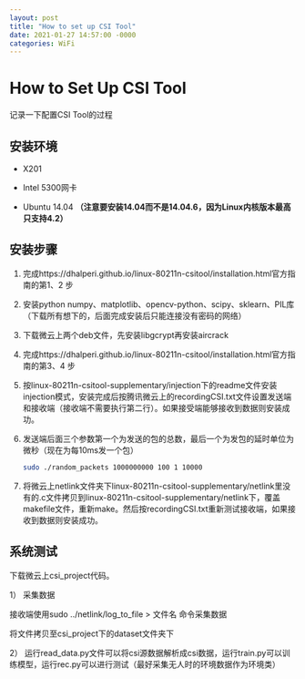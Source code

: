 ```yaml
---
layout: post
title: "How to set up CSI Tool"
date: 2021-01-27 14:57:00 -0000
categories: WiFi
---
```


# How to Set Up CSI Tool

记录一下配置CSI Tool的过程

## 安装环境

- X201

- Intel 5300网卡

- Ubuntu 14.04 **（注意要安装14.04而不是14.04.6，因为Linux内核版本最高只支持4.2）**

## 安装步骤

1. 完成https://dhalperi.github.io/linux-80211n-csitool/installation.html官方指南的第1、2 步

2. 安装python numpy、matplotlib、opencv-python、scipy、sklearn、PIL库（下载所有想下的，后面完成安装后只能连接没有密码的网络）

3. 下载微云上两个deb文件，先安装libgcrypt再安装aircrack

4. 完成https://dhalperi.github.io/linux-80211n-csitool/installation.html官方指南的第3、4 步

5. 按linux-80211n-csitool-supplementary/injection下的readme文件安装injection模式，安装完成后按腾讯微云上的recordingCSI.txt文件设置发送端和接收端（接收端不需要执行第二行）。如果接受端能够接收到数据则安装成功。

6. 发送端后面三个参数第一个为发送的包的总数，最后一个为发包的延时单位为微秒（现在为每10ms发一个包）

   ```bash
   sudo ./random_packets 1000000000 100 1 10000
   ```

6. 将微云上netlink文件夹下linux-80211n-csitool-supplementary/netlink里没有的.c文件拷贝到linux-80211n-csitool-supplementary/netlink下，覆盖makefile文件，重新make。然后按recordingCSI.txt重新测试接收端，如果接收到数据则安装成功。

## 系统测试

下载微云上csi_project代码。

1）  采集数据

接收端使用sudo ../netlink/log_to_file > 文件名 命令采集数据

将文件拷贝至csi_project下的dataset文件夹下

2）  运行read_data.py文件可以将csi源数据解析成csi数据，运行train.py可以训练模型，运行rec.py可以进行测试（最好采集无人时的环境数据作为环境类）